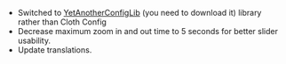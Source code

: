 - Switched to [YetAnotherConfigLib](https://curseforge.com/minecraft/mc-mods/yacl) (you need to download it) library rather than Cloth Config
- Decrease maximum zoom in and out time to 5 seconds for better slider usability.
- Update translations.
